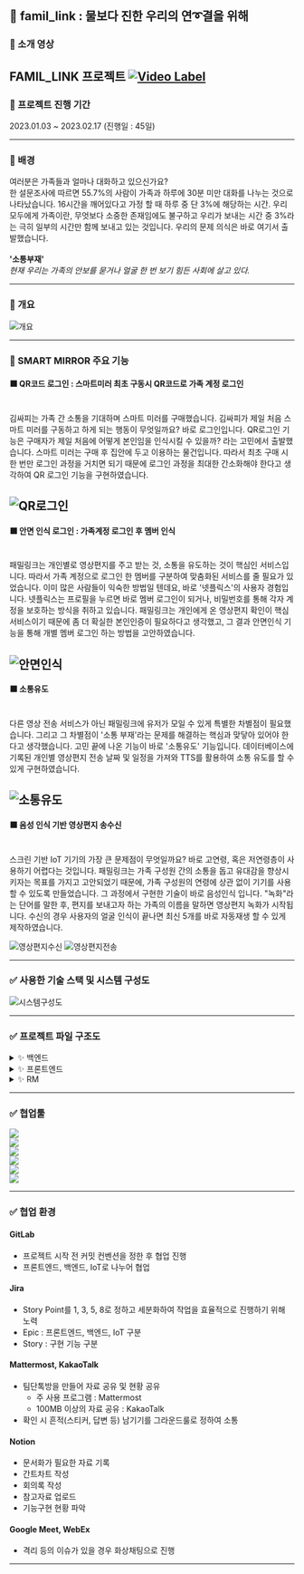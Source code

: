 ## 💌 famil_link : 물보다 진한 우리의 연➰결을 위해

### 🎦 소개 영상 

FAMIL_LINK 프로젝트
[![Video Label](img/01.png)](https://youtu.be/d2Xw3gKlAFk)
---

### 🎦 프로젝트 진행 기간

2023.01.03 ~ 2023.02.17 (진행일 : 45일)

---

### 🎦 배경



여러분은 가족들과 얼마나 대화하고 있으신가요? <br/>
한 설문조사에 따르면 55.7%의 사람이 가족과 하루에 30분 미만 대화를 나누는 것으로 나타났습니다. 16시간을 깨어있다고 가정 할 때 하루 중 단 3%에 해당하는 시간. 우리 모두에게 가족이란, 무엇보다 소중한 존재임에도 불구하고 우리가 보내는 시간 중 3%라는 극히 일부의 시간만 함께 보내고 있는 것입니다. 우리의 문제 의식은 바로 여기서 출발했습니다. <br>
<br>
__'소통부재'__<br/>
_현재 우리는 가족의 안보를 묻거나 얼굴 한 번 보기 힘든 사회에 살고 있다._


---

### 🎦 개요


![개요](img/프로젝트개요.png)


---

### 🎦 SMART MIRROR 주요 기능

#### ⬛ QR코드 로그인 : 스마트미러 최초 구동시 QR코드로 가족 계정 로그인
<br>
김싸피는 가족 간 소통을 기대하며 스마트 미러를 구매했습니다. 김싸피가 제일 처음 스마트 미러를 구동하고 하게 되는 행동이 무엇일까요? 바로 로그인입니다. QR로그인 기능은 구매자가 제일 처음에 어떻게 본인임을 인식시킬 수 있을까? 라는 고민에서 출발했습니다. 스마트 미러는 구매 후 집안에 두고 이용하는 물건입니다. 따라서 최초 구매 시 한 번만 로그인 과정을 거치면 되기 때문에 로그인 과정을 최대한 간소화해야 한다고 생각하여 QR 로그인 기능을 구현하였습니다.
<br>

![QR로그인](img/QR로그인.png)
---

#### ⬛ 안면 인식 로그인 : 가족계정 로그인 후 멤버 인식

<br>
패밀링크는 개인별로 영상편지를 주고 받는 것, 소통을 유도하는 것이 핵심인 서비스입니다. 따라서 가족 계정으로 로그인 한 멤버를 구분하여 맞춤화된 서비스를 줄 필요가 있었습니다. 이미 많은 사람들이 익숙한 방법일 텐데요, 바로 '넷플릭스'의 사용자 경험입니다. 넷플릭스는 프로필을 누르면 바로 멤버 로그인이 되거나, 비밀번호를 통해 각자 계정을 보호하는 방식을 취하고 있습니다. 패밀링크는 개인에게 온 영상편지 확인이 핵심 서비스이기 때문에 좀 더 확실한 본인인증이 필요하다고 생각했고, 그 결과 안면인식 기능을 통해 개별 멤버 로그인 하는 방법을 고안하였습니다.
<br>


![안면인식](img/안면인식.png)
---

#### ⬛ 소통유도
<br>
다른 영상 전송 서비스가 아닌 패밀링크에 유저가 모일 수 있게 특별한 차별점이 필요했습니다. 그리고 그 차별점이 '소통 부재'라는 문제를 해결하는 핵심과 맞닿아 있어야 한다고 생각했습니다. 고민 끝에 나온 기능이 바로 '소통유도' 기능입니다. 데이터베이스에 기록된 개인별 영상편지 전송 날짜 및 일정을 가져와 TTS를 활용하여 소통 유도를 할 수 있게 구현하였습니다.
<br>

![소통유도](img/소통유도.png)
---

#### ⬛ 음성 인식 기반 영상편지 송수신
<br>
스크린 기반 IoT 기기의 가장 큰 문제점이 무엇일까요? 바로 고연령, 혹은 저연령층이 사용하기 어렵다는 것입니다. 패밀링크는 가족 구성원 간의 소통을 돕고 유대감을 향상시키자는 목표를 가지고 고안되었기 때문에, 가족 구성원의 연령에 상관 없이 기기를 사용할 수 있도록 만들었습니다. 그 과정에서 구현한 기술이 바로 음성인식 입니다. "녹화"라는 단어를 말한 후, 편지를 보내고자 하는 가족의 이름을 말하면 영상편지 녹화가 시작됩니다. 수신의 경우 사용자의 얼굴 인식이 끝나면 최신 5개를 바로 자동재생 할 수 있게 제작하였습니다.
<br>

![영상편지수신](img/영상편지%20수신.png)
![영상편지전송](img/영상편지%20전송.png)



---


### ✅ 사용한 기술 스택 및 시스템 구성도

![시스템구성도](img/시스템%20구성도.png)

---

### ✅ 프로젝트 파일 구조도


<details>
    <summary>✨ 백엔드 </summary>


```
📦BE
 ┣ 📂Flask
 ┃ ┣ 📂temp
 ┃ ┃ ┣ 📜labels.txt
 ┃ ┃ ┗ 📜model.h5
 ┃ ┣ 📂__pycache__
 ┃ ┃ ┗ 📜main.cpython-310.pyc
 ┃ ┣ 📜.gitignore
 ┃ ┣ 📜app.py
 ┃ ┣ 📜Dockerfile
 ┃ ┣ 📜face_detection_test.py
 ┃ ┣ 📜Jenkinsfile
 ┃ ┣ 📜main.py
 ┃ ┗ 📜test.jpg
 ┣ 📂Spring
 ┃ ┣ 📂src
 ┃ ┃ ┣ 📂main
 ┃ ┃ ┃ ┣ 📂java
 ┃ ┃ ┃ ┃ ┗ 📂com
 ┃ ┃ ┃ ┃ ┃ ┗ 📂famillink
 ┃ ┃ ┃ ┃ ┃ ┃ ┣ 📂annotation
 ┃ ┃ ┃ ┃ ┃ ┃ ┃ ┗ 📜ValidationGroups.java
 ┃ ┃ ┃ ┃ ┃ ┃ ┣ 📂config
 ┃ ┃ ┃ ┃ ┃ ┃ ┃ ┣ 📂security
 ┃ ┃ ┃ ┃ ┃ ┃ ┃ ┃ ┣ 📜CustomAccessDeniedHandler.java
 ┃ ┃ ┃ ┃ ┃ ┃ ┃ ┃ ┣ 📜CustomAuthenticationEntryPoint.java
 ┃ ┃ ┃ ┃ ┃ ┃ ┃ ┃ ┣ 📜JwtFilter.java
 ┃ ┃ ┃ ┃ ┃ ┃ ┃ ┃ ┗ 📜SecurityConfig.java
 ┃ ┃ ┃ ┃ ┃ ┃ ┃ ┣ 📜GlobalExceptionHandler.java
 ┃ ┃ ┃ ┃ ┃ ┃ ┃ ┣ 📜SwaggerConfiguration.java
 ┃ ┃ ┃ ┃ ┃ ┃ ┃ ┗ 📜WebConfiguration.java
 ┃ ┃ ┃ ┃ ┃ ┃ ┣ 📂controller
 ┃ ┃ ┃ ┃ ┃ ┃ ┃ ┣ 📜AccountController.java
 ┃ ┃ ┃ ┃ ┃ ┃ ┃ ┣ 📜FlaskController.java
 ┃ ┃ ┃ ┃ ┃ ┃ ┃ ┣ 📜MemberController.java
 ┃ ┃ ┃ ┃ ┃ ┃ ┃ ┣ 📜MovieController.java
 ┃ ┃ ┃ ┃ ┃ ┃ ┃ ┣ 📜PhotoController.java
 ┃ ┃ ┃ ┃ ┃ ┃ ┃ ┣ 📜ScheduleController.java
 ┃ ┃ ┃ ┃ ┃ ┃ ┃ ┣ 📜SseController.java
 ┃ ┃ ┃ ┃ ┃ ┃ ┃ ┣ 📜TestController.java
 ┃ ┃ ┃ ┃ ┃ ┃ ┃ ┗ 📜TodoController.java
 ┃ ┃ ┃ ┃ ┃ ┃ ┣ 📂exception
 ┃ ┃ ┃ ┃ ┃ ┃ ┃ ┣ 📜BaseException.java
 ┃ ┃ ┃ ┃ ┃ ┃ ┃ ┗ 📜ErrorMessage.java
 ┃ ┃ ┃ ┃ ┃ ┃ ┣ 📂model
 ┃ ┃ ┃ ┃ ┃ ┃ ┃ ┣ 📂domain
 ┃ ┃ ┃ ┃ ┃ ┃ ┃ ┃ ┣ 📂param
 ┃ ┃ ┃ ┃ ┃ ┃ ┃ ┃ ┃ ┣ 📜ImageDTO.java
 ┃ ┃ ┃ ┃ ┃ ┃ ┃ ┃ ┃ ┣ 📜MovieDTO.java
 ┃ ┃ ┃ ┃ ┃ ┃ ┃ ┃ ┃ ┣ 📜MovieOccur.java
 ┃ ┃ ┃ ┃ ┃ ┃ ┃ ┃ ┃ ┣ 📜MovieSenderDTO.java
 ┃ ┃ ┃ ┃ ┃ ┃ ┃ ┃ ┃ ┗ 📜PhotoSenderDTO.java
 ┃ ┃ ┃ ┃ ┃ ┃ ┃ ┃ ┗ 📂user
 ┃ ┃ ┃ ┃ ┃ ┃ ┃ ┃ ┃ ┣ 📜Account.java
 ┃ ┃ ┃ ┃ ┃ ┃ ┃ ┃ ┃ ┣ 📜Member.java
 ┃ ┃ ┃ ┃ ┃ ┃ ┃ ┃ ┃ ┣ 📜Member_Login.java
 ┃ ┃ ┃ ┃ ┃ ┃ ┃ ┃ ┃ ┣ 📜Schedule.java
 ┃ ┃ ┃ ┃ ┃ ┃ ┃ ┃ ┃ ┗ 📜Todo.java
 ┃ ┃ ┃ ┃ ┃ ┃ ┃ ┣ 📂mapper
 ┃ ┃ ┃ ┃ ┃ ┃ ┃ ┃ ┣ 📜AccountMapper.java
 ┃ ┃ ┃ ┃ ┃ ┃ ┃ ┃ ┣ 📜FlaskMapper.java
 ┃ ┃ ┃ ┃ ┃ ┃ ┃ ┃ ┣ 📜MemberMapper.java
 ┃ ┃ ┃ ┃ ┃ ┃ ┃ ┃ ┣ 📜MovieMapper.java
 ┃ ┃ ┃ ┃ ┃ ┃ ┃ ┃ ┣ 📜ScheduleMapper.java
 ┃ ┃ ┃ ┃ ┃ ┃ ┃ ┃ ┗ 📜TodoMapper.java
 ┃ ┃ ┃ ┃ ┃ ┃ ┃ ┗ 📂service
 ┃ ┃ ┃ ┃ ┃ ┃ ┃ ┃ ┣ 📜AccountService.java
 ┃ ┃ ┃ ┃ ┃ ┃ ┃ ┃ ┣ 📜AccountServiceImpl.java
 ┃ ┃ ┃ ┃ ┃ ┃ ┃ ┃ ┣ 📜CustomUserDetailsService.java
 ┃ ┃ ┃ ┃ ┃ ┃ ┃ ┃ ┣ 📜EmitterService.java
 ┃ ┃ ┃ ┃ ┃ ┃ ┃ ┃ ┣ 📜EmitterServiceImpl.java
 ┃ ┃ ┃ ┃ ┃ ┃ ┃ ┃ ┣ 📜FaceDetection.java
 ┃ ┃ ┃ ┃ ┃ ┃ ┃ ┃ ┣ 📜FaceDetectionImpl.java
 ┃ ┃ ┃ ┃ ┃ ┃ ┃ ┃ ┣ 📜FileService.java
 ┃ ┃ ┃ ┃ ┃ ┃ ┃ ┃ ┣ 📜FileServiceImpl.java
 ┃ ┃ ┃ ┃ ┃ ┃ ┃ ┃ ┣ 📜FlaskFileService.java
 ┃ ┃ ┃ ┃ ┃ ┃ ┃ ┃ ┣ 📜FlaskFileServiceImpl.java
 ┃ ┃ ┃ ┃ ┃ ┃ ┃ ┃ ┣ 📜FlaskService.java
 ┃ ┃ ┃ ┃ ┃ ┃ ┃ ┃ ┣ 📜FlaskServiceImpl.java
 ┃ ┃ ┃ ┃ ┃ ┃ ┃ ┃ ┣ 📜MemberService.java
 ┃ ┃ ┃ ┃ ┃ ┃ ┃ ┃ ┣ 📜MemberServiceImpl.java
 ┃ ┃ ┃ ┃ ┃ ┃ ┃ ┃ ┣ 📜MovieService.java
 ┃ ┃ ┃ ┃ ┃ ┃ ┃ ┃ ┣ 📜MovieServiceImpl.java
 ┃ ┃ ┃ ┃ ┃ ┃ ┃ ┃ ┣ 📜PhotoFileService.java
 ┃ ┃ ┃ ┃ ┃ ┃ ┃ ┃ ┣ 📜PhotoFileServiceImpl.java
 ┃ ┃ ┃ ┃ ┃ ┃ ┃ ┃ ┣ 📜PhotoService.java
 ┃ ┃ ┃ ┃ ┃ ┃ ┃ ┃ ┣ 📜PhotoServiceImpl.java
 ┃ ┃ ┃ ┃ ┃ ┃ ┃ ┃ ┣ 📜ScheduleService.java
 ┃ ┃ ┃ ┃ ┃ ┃ ┃ ┃ ┣ 📜ScheduleServiceImpl.java
 ┃ ┃ ┃ ┃ ┃ ┃ ┃ ┃ ┣ 📜SseService.java
 ┃ ┃ ┃ ┃ ┃ ┃ ┃ ┃ ┣ 📜SseServiceImpl.java
 ┃ ┃ ┃ ┃ ┃ ┃ ┃ ┃ ┣ 📜TestService.java
 ┃ ┃ ┃ ┃ ┃ ┃ ┃ ┃ ┣ 📜TestServiceImpl.java
 ┃ ┃ ┃ ┃ ┃ ┃ ┃ ┃ ┣ 📜TodoService.java
 ┃ ┃ ┃ ┃ ┃ ┃ ┃ ┃ ┣ 📜TodoServiceImpl.java
 ┃ ┃ ┃ ┃ ┃ ┃ ┃ ┃ ┣ 📜ToFlask.java
 ┃ ┃ ┃ ┃ ┃ ┃ ┃ ┃ ┗ 📜ToFlaskImpl.java
 ┃ ┃ ┃ ┃ ┃ ┃ ┣ 📂util
 ┃ ┃ ┃ ┃ ┃ ┃ ┃ ┣ 📜EmailHandler.java
 ┃ ┃ ┃ ┃ ┃ ┃ ┃ ┗ 📜JwtTokenProvider.java
 ┃ ┃ ┃ ┃ ┃ ┃ ┗ 📜FamilLinkApplication.java
 ┃ ┃ ┃ ┗ 📂resources
 ┃ ┃ ┃ ┃ ┣ 📂mapper
 ┃ ┃ ┃ ┃ ┃ ┣ 📜account.xml
 ┃ ┃ ┃ ┃ ┃ ┣ 📜member.xml
 ┃ ┃ ┃ ┃ ┃ ┣ 📜movie.xml
 ┃ ┃ ┃ ┃ ┃ ┣ 📜schedule.xml
 ┃ ┃ ┃ ┃ ┃ ┗ 📜todo.xml
 ┃ ┃ ┃ ┃ ┗ 📂schema
 ┃ ┃ ┃ ┃ ┃ ┗ 📜script.sql
 ┃ ┃ ┗ 📂test
 ┃ ┃ ┃ ┣ 📂image
 ┃ ┃ ┃ ┃ ┣ 📜bag.jpg
 ┃ ┃ ┃ ┃ ┣ 📜cjw.jpg
 ┃ ┃ ┃ ┃ ┣ 📜docker.jpg
 ┃ ┃ ┃ ┃ ┗ 📜none.jpg
 ┃ ┃ ┃ ┗ 📂java
 ┃ ┃ ┃ ┃ ┗ 📂com
 ┃ ┃ ┃ ┃ ┃ ┗ 📂famillink
 ┃ ┃ ┃ ┃ ┃ ┃ ┣ 📂model
 ┃ ┃ ┃ ┃ ┃ ┃ ┃ ┗ 📂service
 ┃ ┃ ┃ ┃ ┃ ┃ ┃ ┃ ┣ 📜EmitterServiceImplTest.java
 ┃ ┃ ┃ ┃ ┃ ┃ ┃ ┃ ┗ 📜SseServiceImplTest.java
 ┃ ┃ ┃ ┃ ┃ ┃ ┗ 📜AllInfoProjectApplicationTests.java
 ┃ ┣ 📜.gitignore
 ┃ ┣ 📜Dockerfile
 ┃ ┣ 📜Jenkinsfile
 ┃ ┣ 📜mvnw
 ┃ ┣ 📜mvnw.cmd
 ┃ ┗ 📜pom.xml
 ┗ 📂Test
 ┃ ┣ 📜.gitignore
 ┃ ┣ 📜bag.jpg
 ┃ ┣ 📜cjw.jpg
 ┃ ┣ 📜docker.jpg
 ┃ ┣ 📜main.py
 ┃ ┗ 📜none.jpg
```

</details>

<details>
    <summary>✨ 프론트엔드 </summary>


```
📦FE
 ┣ 📂mobile
 ┃ ┣ 📂public
 ┃ ┃ ┣ 📂images
 ┃ ┃ ┃ ┗ 📜다운로드.jpg
 ┃ ┃ ┣ 📜favicon.ico
 ┃ ┃ ┣ 📜index.html
 ┃ ┃ ┣ 📜logo192.png
 ┃ ┃ ┣ 📜logo512.png
 ┃ ┃ ┣ 📜manifest.json
 ┃ ┃ ┗ 📜robots.txt
 ┃ ┣ 📂src
 ┃ ┃ ┣ 📂components
 ┃ ┃ ┃ ┣ 📂auth
 ┃ ┃ ┃ ┃ ┣ 📜AuthForm.js
 ┃ ┃ ┃ ┃ ┣ 📜AuthLayout.js
 ┃ ┃ ┃ ┃ ┗ 📜AuthTemplate.js
 ┃ ┃ ┃ ┣ 📂common
 ┃ ┃ ┃ ┃ ┣ 📜Button.js
 ┃ ┃ ┃ ┃ ┗ 📜Responsive.js
 ┃ ┃ ┃ ┣ 📂images
 ┃ ┃ ┃ ┃ ┣ 📜1.PNG
 ┃ ┃ ┃ ┃ ┣ 📜2.PNG
 ┃ ┃ ┃ ┃ ┣ 📜3.PNG
 ┃ ┃ ┃ ┃ ┣ 📜profile.png
 ┃ ┃ ┃ ┃ ┗ 📜다운로드.jpg
 ┃ ┃ ┃ ┣ 📂navbar
 ┃ ┃ ┃ ┃ ┣ 📂about
 ┃ ┃ ┃ ┃ ┃ ┣ 📜about.css
 ┃ ┃ ┃ ┃ ┃ ┣ 📜About.jsx
 ┃ ┃ ┃ ┃ ┃ ┗ 📜AboutBox.jsx
 ┃ ┃ ┃ ┃ ┣ 📂blog
 ┃ ┃ ┃ ┃ ┃ ┣ 📜blog.css
 ┃ ┃ ┃ ┃ ┃ ┗ 📜Blog.jsx
 ┃ ┃ ┃ ┃ ┣ 📂home
 ┃ ┃ ┃ ┃ ┃ ┣ 📜HeaderSocials.jsx
 ┃ ┃ ┃ ┃ ┃ ┣ 📜home.css
 ┃ ┃ ┃ ┃ ┃ ┣ 📜Home.jsx
 ┃ ┃ ┃ ┃ ┃ ┗ 📜ScrollDown.jsx
 ┃ ┃ ┃ ┃ ┣ 📂portfolio
 ┃ ┃ ┃ ┃ ┃ ┣ 📜portfolio.css
 ┃ ┃ ┃ ┃ ┃ ┗ 📜Portfolio.jsx
 ┃ ┃ ┃ ┃ ┣ 📂resume
 ┃ ┃ ┃ ┃ ┃ ┣ 📜resume.css
 ┃ ┃ ┃ ┃ ┃ ┗ 📜Resume.jsx
 ┃ ┃ ┃ ┃ ┣ 📂services
 ┃ ┃ ┃ ┃ ┃ ┣ 📜service.css
 ┃ ┃ ┃ ┃ ┃ ┗ 📜Services.jsx
 ┃ ┃ ┃ ┃ ┣ 📂sidebar
 ┃ ┃ ┃ ┃ ┃ ┣ 📜sidebar.css
 ┃ ┃ ┃ ┃ ┃ ┗ 📜Sidebar.jsx
 ┃ ┃ ┃ ┃ ┣ 📂testmonials
 ┃ ┃ ┃ ┃ ┃ ┣ 📜testimonials.css
 ┃ ┃ ┃ ┃ ┃ ┗ 📜Testimonials.jsx
 ┃ ┃ ┃ ┃ ┣ 📜navbar.css
 ┃ ┃ ┃ ┃ ┗ 📜Navbar.js
 ┃ ┃ ┃ ┣ 📂todo
 ┃ ┃ ┃ ┃ ┣ 📂service
 ┃ ┃ ┃ ┃ ┃ ┣ 📜ApiService.js
 ┃ ┃ ┃ ┃ ┃ ┗ 📜client.js
 ┃ ┃ ┃ ┃ ┣ 📜ApiBaseUrl.js
 ┃ ┃ ┃ ┃ ┣ 📜todo.css
 ┃ ┃ ┃ ┃ ┣ 📜TodoInput.jsx
 ┃ ┃ ┃ ┃ ┣ 📜TodoList.jsx
 ┃ ┃ ┃ ┃ ┗ 📜TodoListPage.jsx
 ┃ ┃ ┃ ┣ 📜Input.js
 ┃ ┃ ┃ ┣ 📜Logo.js
 ┃ ┃ ┃ ┗ 📜Profile.js
 ┃ ┃ ┣ 📂containers
 ┃ ┃ ┃ ┗ 📂auth
 ┃ ┃ ┃ ┃ ┣ 📜LoginForm.js
 ┃ ┃ ┃ ┃ ┗ 📜SignupForm.js
 ┃ ┃ ┣ 📂lib
 ┃ ┃ ┃ ┣ 📂api
 ┃ ┃ ┃ ┃ ┣ 📜auth.js
 ┃ ┃ ┃ ┃ ┣ 📜family.js
 ┃ ┃ ┃ ┃ ┗ 📜users.js
 ┃ ┃ ┃ ┣ 📂styles
 ┃ ┃ ┃ ┃ ┗ 📜palette.js
 ┃ ┃ ┃ ┗ 📜createRequestSaga.js
 ┃ ┃ ┣ 📂modules
 ┃ ┃ ┃ ┣ 📜auth.js
 ┃ ┃ ┃ ┣ 📜index.js
 ┃ ┃ ┃ ┣ 📜loading.js
 ┃ ┃ ┃ ┣ 📜loginstatus.js
 ┃ ┃ ┃ ┣ 📜token.js
 ┃ ┃ ┃ ┗ 📜user.js
 ┃ ┃ ┣ 📂pages
 ┃ ┃ ┃ ┣ 📜calendar.css
 ┃ ┃ ┃ ┣ 📜Calendars.js
 ┃ ┃ ┃ ┣ 📜FamilyMember.js
 ┃ ┃ ┃ ┣ 📜FamilyMemberRegister.css
 ┃ ┃ ┃ ┣ 📜FamilyMemberRegister.js
 ┃ ┃ ┃ ┣ 📜Login.css
 ┃ ┃ ┃ ┣ 📜Login.js
 ┃ ┃ ┃ ┣ 📜PostListPage.js
 ┃ ┃ ┃ ┣ 📜Record.js
 ┃ ┃ ┃ ┣ 📜SignUp.js
 ┃ ┃ ┃ ┣ 📜SignUpSuccess.js
 ┃ ┃ ┃ ┗ 📜Todo.js
 ┃ ┃ ┣ 📂store
 ┃ ┃ ┃ ┣ 📜Auth.js
 ┃ ┃ ┃ ┗ 📜index.js
 ┃ ┃ ┣ 📜App.css
 ┃ ┃ ┣ 📜App.js
 ┃ ┃ ┣ 📜App.test.js
 ┃ ┃ ┣ 📜index.css
 ┃ ┃ ┣ 📜index.js
 ┃ ┃ ┣ 📜reportWebVitals.js
 ┃ ┃ ┗ 📜setupTests.js
 ┃ ┣ 📜.gitignore
 ┃ ┣ 📜Dockerfile
 ┃ ┣ 📜package-lock.json
 ┃ ┣ 📜package.json
 ┃ ┣ 📜README.md
 ┃ ┗ 📜yarn.lock
 ┣ 📜.gitignore
 ┗ 📜README.md
```


</details>    


<details>
    <summary>✨ RM </summary>
    
 ```
📦RM
 ┣ 📂MW
 ┃ ┣ 📂mirrorweb
 ┃ ┃ ┣ 📂public
 ┃ ┃ ┃ ┣ 📜favicon.ico
 ┃ ┃ ┃ ┣ 📜index.html
 ┃ ┃ ┃ ┣ 📜logo192.png
 ┃ ┃ ┃ ┣ 📜logo512.png
 ┃ ┃ ┃ ┣ 📜manifest.json
 ┃ ┃ ┃ ┗ 📜robots.txt
 ┃ ┃ ┣ 📂src
 ┃ ┃ ┃ ┣ 📂components
 ┃ ┃ ┃ ┃ ┣ 📜Calendar.js
 ┃ ┃ ┃ ┃ ┣ 📜Caption.css
 ┃ ┃ ┃ ┃ ┣ 📜Caption.js
 ┃ ┃ ┃ ┃ ┣ 📜Clock.css
 ┃ ┃ ┃ ┃ ┣ 📜Clock.jsx
 ┃ ┃ ┃ ┃ ┣ 📜Location.js
 ┃ ┃ ┃ ┃ ┣ 📜MQTT.js
 ┃ ┃ ┃ ┃ ┣ 📜SSE.js
 ┃ ┃ ┃ ┃ ┣ 📜STT.js
 ┃ ┃ ┃ ┃ ┣ 📜Timer.js
 ┃ ┃ ┃ ┃ ┣ 📜Todo.js
 ┃ ┃ ┃ ┃ ┣ 📜TTS.js
 ┃ ┃ ┃ ┃ ┣ 📜Weather.css
 ┃ ┃ ┃ ┃ ┣ 📜Weather.js
 ┃ ┃ ┃ ┃ ┗ 📜WeatherHookTest.js
 ┃ ┃ ┃ ┣ 📂constants
 ┃ ┃ ┃ ┃ ┗ 📜geolocationOptions.js
 ┃ ┃ ┃ ┣ 📂fonts
 ┃ ┃ ┃ ┃ ┣ 📜LINESeedKR-Rg.ttf
 ┃ ┃ ┃ ┃ ┣ 📜LINESeedSans_Rg.ttf
 ┃ ┃ ┃ ┃ ┣ 📜강원교육모두 Bold.ttf
 ┃ ┃ ┃ ┃ ┣ 📜강원교육모두 Light.ttf
 ┃ ┃ ┃ ┃ ┗ 📜강원교육튼튼.ttf
 ┃ ┃ ┃ ┣ 📂hooks
 ┃ ┃ ┃ ┃ ┗ 📜useCurrentLocation.js
 ┃ ┃ ┃ ┣ 📂modules
 ┃ ┃ ┃ ┃ ┣ 📜index.js
 ┃ ┃ ┃ ┃ ┗ 📜valid.js
 ┃ ┃ ┃ ┣ 📂pages
 ┃ ┃ ┃ ┃ ┣ 📜Main.css
 ┃ ┃ ┃ ┃ ┣ 📜Main.js
 ┃ ┃ ┃ ┃ ┣ 📜PlayVideo.css
 ┃ ┃ ┃ ┃ ┣ 📜PlayVideo.js
 ┃ ┃ ┃ ┃ ┣ 📜QR.js
 ┃ ┃ ┃ ┃ ┗ 📜Record.js
 ┃ ┃ ┃ ┣ 📜App.css
 ┃ ┃ ┃ ┣ 📜App.jsx
 ┃ ┃ ┃ ┣ 📜App.test.js
 ┃ ┃ ┃ ┣ 📜index.css
 ┃ ┃ ┃ ┣ 📜index.js
 ┃ ┃ ┃ ┣ 📜logo.svg
 ┃ ┃ ┃ ┣ 📜reportWebVitals.js
 ┃ ┃ ┃ ┗ 📜setupTests.js
 ┃ ┃ ┣ 📜.gitignore
 ┃ ┃ ┣ 📜package-lock.json
 ┃ ┃ ┣ 📜package.json
 ┃ ┃ ┣ 📜README.md
 ┃ ┃ ┗ 📜yarn.lock
 ┃ ┣ 📜.gitignore
 ┃ ┗ 📜package-lock.json
 ┣ 📂RS
 ┃ ┣ 📂.idea
 ┃ ┃ ┣ 📂inspectionProfiles
 ┃ ┃ ┃ ┗ 📜profiles_settings.xml
 ┃ ┃ ┣ 📜.gitignore
 ┃ ┃ ┣ 📜misc.xml
 ┃ ┃ ┣ 📜modules.xml
 ┃ ┃ ┣ 📜RS.iml
 ┃ ┃ ┣ 📜runConfigurations.xml
 ┃ ┃ ┗ 📜vcs.xml
 ┃ ┣ 📜.gitignore
 ┃ ┣ 📜face_cognize.py
 ┃ ┣ 📜face_image_save.py
 ┃ ┣ 📜labels.txt
 ┃ ┣ 📜mqtt_camera.py
 ┃ ┣ 📜mqtt_congnize.py
 ┃ ┣ 📜mqtt_speech.py
 ┃ ┣ 📜mqtt_tts.py
 ┃ ┣ 📜recog_test.py
 ┃ ┣ 📜record.mp4
 ┃ ┗ 📜test.py
 ┗ 📜README.md
```
    
</details>  


---


### ✅ 협업툴

<img src="https://img.shields.io/badge/GitLab-d23f1f?style=flat-square&logo=Gitlab&logoColor=white"/> <br>
<img src="https://img.shields.io/badge/Jira Software-0052CC?style=flat-square&logo=Jira Software&logoColor=white"/> <br>
<img src="https://img.shields.io/badge/Mattermost-0058CC?style=flat-square&logo=Mattermost&logoColor=white"/> <br>
<img src="https://img.shields.io/badge/Notion-000000?style=flat-square&logo=Notion&logoColor=white"/> <br>
<img src="https://img.shields.io/badge/Google Meet-00897B?style=flat-square&logo=Google Meet&logoColor=white"/> <br>
<img src="https://img.shields.io/badge/KakaoTalk-FFCD00?style=flat-square&logo=KakaoTalk&logoColor=white"/> <br>


---


### ✅ 협업 환경

#### GitLab
- 프로젝트 시작 전 커밋 컨벤션을 정한 후 협업 진행 
- 프론트엔드, 백엔드, IoT로 나누어 협업

#### Jira
- Story Point를 1, 3, 5, 8로 정하고 세분화하여 작업을 효율적으로 진행하기 위해 노력
- Epic : 프론트엔드, 백엔드, IoT 구분
- Story : 구현 기능 구분

#### Mattermost, KakaoTalk
- 팀단톡방을 만들어 자료 공유 및 현황 공유 
    - 주 사용 프로그램 : Mattermost
    - 100MB 이상의 자료 공유 : KakaoTalk
- 확인 시 흔적(스티커, 답변 등) 남기기를 그라운드룰로 정하여 소통

#### Notion
- 문서화가 필요한 자료 기록
- 간트차트 작성
- 회의록 작성
- 참고자료 업로드
- 기능구현 현황 파악

#### Google Meet, WebEx
- 격리 등의 이슈가 있을 경우 화상채팅으로 진행

---


